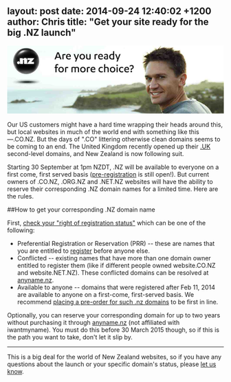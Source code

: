 layout: post
date: 2014-09-24 12:40:02 +1200
author: Chris
title: "Get your site ready for the big .NZ launch"
----

<!-- excerpt -->

![nz](/media/2014-09-12-nz-launch.jpg)

Our US customers might have a hard time wrapping their heads around this, but local websites in much of the world end with something like this—.CO.NZ. But the days of ".CO" littering otherwise clean domains seems to be coming to an end. The United Kingdom recently opened up their [.UK](https://iwantmyname.com/domains/uk-domain-name-registration-for-united-kingdom) second-level domains, and New Zealand is now following suit.

Starting 30 September at 1pm NZDT, .NZ will be available to everyone on a first come, first served basis ([pre-registration](https://iwantmyname.com/domains/dot-nz) is still open!). But current owners of .CO.NZ, .ORG.NZ and .NET.NZ websites will have the ability to reserve their corresponding .NZ domain names for a limited time. Here are the rules.

<!-- /excerpt -->

##How to get your corresponding .NZ domain name

First, [check your "right of registration status"](http://anyname.nz/index.html) which can be one of the following:

+ Preferential Registration or Reservation (PRR) --  these are names that you are entitled to [register](http://iwantmyname.com/domains/dot-nz) before anyone else.
+ Conflicted -- existing names that have more than one domain owner entitled to register them (like if different people owned website.CO.NZ and website.NET.NZ). These conflicted domains can be resolved at [anyname.nz](http://anyname.nz/).
+ Available to anyone -- domains that were registered after Feb 11, 2014 are available to anyone on a first-come, first-served basis. We recommend [placing a pre-order for such .nz domains](http://iwantmyname.com/domains/dot-nz) to be first in line.

Optionally, you can reserve your corresponding domain for up to two years without purchasing it through [anyname.nz](http://anyname.nz/) (not affiliated with iwantmyname). You must do this before 30 March 2015 though, so if this is the path you want to take, don't let it slip by.

***

This is a big deal for the world of New Zealand websites, so if you have any questions about the launch or your specific domain's status, please [let us know](https://iwantmyname.com/support).

